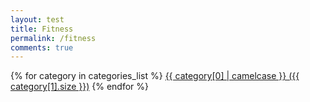 ```yaml
---
layout: test
title: Fitness
permalink: /fitness
comments: true
---
```


<p>
 {% for category in categories_list %}                        
                    <a href="{{site.baseurl}}/categories#{{ category[0] | url_escape | strip | replace: ' ', '-' }}">{{ category[0] | camelcase }} ({{ category[1].size }})</a>
                {% endfor %}
  </p>
